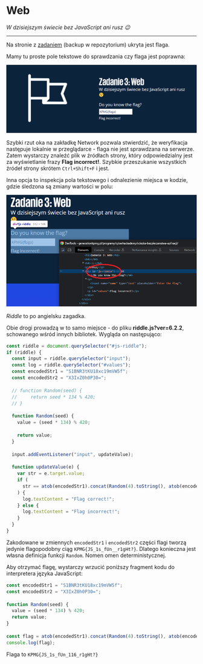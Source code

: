 # Web

_W dzisiejszym świecie bez JavaScript ani rusz 😉_

---

Na stronie z [zadaniem](https://generationkpmg.pl/programy/cyberhackademy/sciezka-bezpieczenstwa-aplikacji/) (backup w repozytorium) ukryta jest flaga.

Mamy tu proste pole tekstowe do sprawdzania czy flaga jest poprawna:

![](./imgs/1.png)

Szybki rzut oka na zakładkę Network pozwala stwierdzić, że weryfikacja następuje lokalnie w przeglądarce - flaga nie jest sprawdzana na serwerze.
Zatem wystarczy znaleźć plik w źródłach strony, który odpowiedzialny jest za wyświetlanie frazy **Flag incorrect!**.
Szybkie przeszukanie wszystkich źródeł strony skrótem `Ctrl+Shift+F` i jest.

Inna opcja to inspekcja pola tekstowego i odnalezienie miejsca w kodzie, gdzie śledzona są zmiany wartości w polu:

![](./imgs/2.png)

_Riddle_ to po angielsku zagadka.

Obie drogi prowadzą w to samo miejsce - do pliku **riddle.js?ver=6.2.2**, schowanego wśród innych bibliotek. Wygląda on następująco:

```javascript
const riddle = document.querySelector("#js-riddle");
if (riddle) {
  const input = riddle.querySelector("input");
  const log = riddle.querySelector("#values");
  const encodedStr1 = "S1BNR3tKU18xc19mVW5f";
  const encodedStr2 = "X3IxZ0h0P30=";

  // function Random(seed) {
  //     return seed * 134 % 420;
  // }

  function Random(seed) {
    value = (seed * 134) % 420;

    return value;
  }

  input.addEventListener("input", updateValue);

  function updateValue(e) {
    var str = e.target.value;
    if (
      str == atob(encodedStr1).concat(Random(4).toString(), atob(encodedStr2))
    ) {
      log.textContent = "Flag correct!";
    } else {
      log.textContent = "Flag incorrect!";
    }
  }
}
```

Zakodowane w zmiennych `encodedStr1` i `encodedStr2` części flagi tworzą jedynie flagopodobny ciąg `KPMG{JS_1s_fUn__r1gHt?}`.
Dlatego konieczna jest własna definicja funkcji `Random`. Nomen omen deterministycznej.

Aby otrzymać flagę, wystarczy wrzucić poniższy fragment kodu do interpretera języka JavaScript:

```javascript
const encodedStr1 = "S1BNR3tKU18xc19mVW5f";
const encodedStr2 = "X3IxZ0h0P30=";

function Random(seed) {
  value = (seed * 134) % 420;
  return value;
}

const flag = atob(encodedStr1).concat(Random(4).toString(), atob(encodedStr2));
console.log(flag);
```

Flaga to `KPMG{JS_1s_fUn_116_r1gHt?}`
